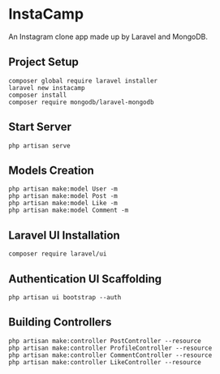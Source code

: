 # InstaCamp
An Instagram clone app made up by Laravel and MongoDB.

## Project Setup
```
composer global require laravel installer
laravel new instacamp
composer install
composer require mongodb/laravel-mongodb
```

## Start Server
```
php artisan serve
```

## Models Creation
```
php artisan make:model User -m
php artisan make:model Post -m
php artisan make:model Like -m
php artisan make:model Comment -m
```

## Laravel UI Installation
```
composer require laravel/ui
```

## Authentication UI Scaffolding
```
php artisan ui bootstrap --auth
```

## Building Controllers
```
php artisan make:controller PostController --resource
php artisan make:controller ProfileController --resource
php artisan make:controller CommentController --resource
php artisan make:controller LikeController --resource
```